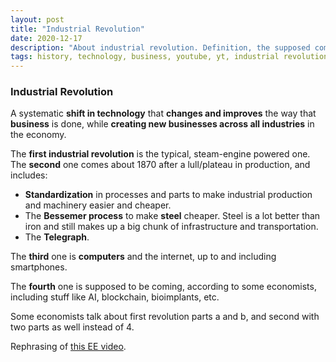 ```yaml
---
layout: post
title: "Industrial Revolution"
date: 2020-12-17
description: "About industrial revolution. Definition, the supposed coming 4th industrial revolution, and its impact and characteristics."
tags: history, technology, business, youtube, yt, industrial revolution
---
```


### Industrial Revolution

A systematic **shift in technology** that **changes and improves** the way that **business** is done, while **creating new businesses across all industries** in the economy.

The **first industrial revolution** is the typical, steam-engine powered one. The **second** one comes about 1870 after a lull/plateau in production, and includes:

-   **Standardization** in processes and parts to make industrial production and machinery easier and cheaper.
-   The **Bessemer process** to make **steel** cheaper. Steel is a lot better than iron and still makes up a big chunk of infrastructure and transportation.
-   The **Telegraph**.

The **third** one is **computers** and the internet, up to and including smartphones.

The **fourth** one is supposed to be coming, according to some economists, including stuff like AI, blockchain, bioimplants, etc.

Some economists talk about first revolution parts a and b, and second with two parts as well instead of 4.

Rephrasing of [this EE video](https://www.youtube.com/watch?v=LvpjwHT7o4I).
